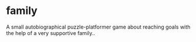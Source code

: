 # family
A small autobiographical puzzle-platformer game about reaching goals with the help of a very supportive family..
